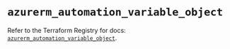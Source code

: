 # `azurerm_automation_variable_object`

Refer to the Terraform Registry for docs: [`azurerm_automation_variable_object`](https://registry.terraform.io/providers/hashicorp/azurerm/4.40.0/docs/resources/automation_variable_object).
